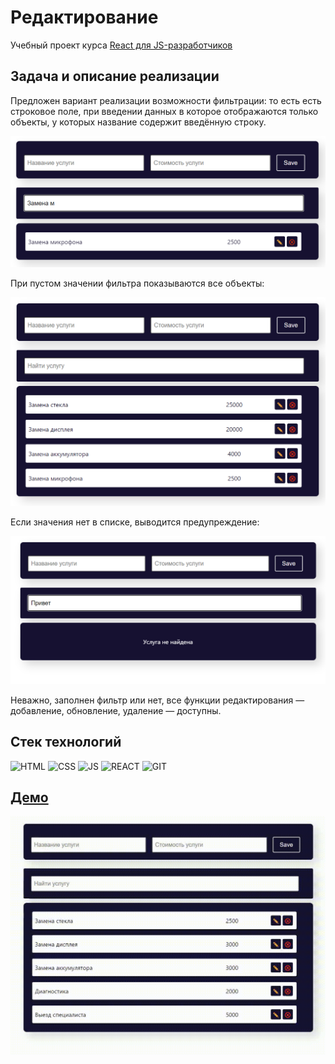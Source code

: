 # Редактирование

Учебный проект курса [React для JS-разработчиков](https://netology.ru/programs/react)

## **Задача и описание реализации**

Предложен вариант реализации возможности фильтрации: то есть есть строковое поле, при введении данных в которое отображаются только объекты, у которых название содержит введённую строку.

![demo](./public/images/preview-1.png)

При пустом значении фильтра показываются все объекты:

![demo](./public/images/preview-3.png)

Если значения нет в списке, выводится предупреждение:

![demo](./public/images/preview-2.png)

Неважно, заполнен фильтр или нет, все функции редактирования — добавление, обновление, удаление — доступны.
## **Стек технологий**
![HTML](./public/images/html.svg)
![CSS](./public/images/css.svg)
![JS](./public/images/js.svg)
![REACT](./public/images/react.svg)
![GIT](./public/images/git.svg)

## [**Демо**](https://filter-redux.vercel.app/)
![demo](./public/images/demo.gif)